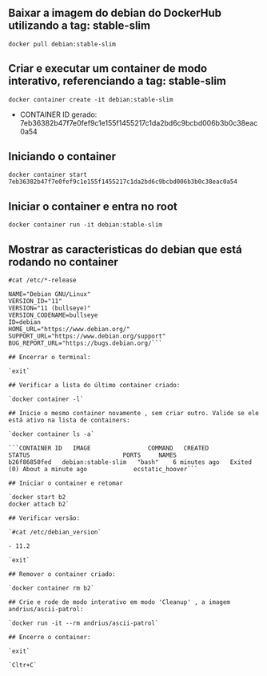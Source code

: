 ## Baixar a imagem do debian do DockerHub utilizando a tag: stable-slim

`docker pull debian:stable-slim`

 ## Criar e executar um container de modo interativo, referenciando a tag: stable-slim

`docker container create -it debian:stable-slim`

  - CONTAINER ID gerado: 7eb36382b47f7e0fef9c1e155f1455217c1da2bd6c9bcbd006b3b0c38eac0a54

## Iniciando o container 

`docker container start 7eb36382b47f7e0fef9c1e155f1455217c1da2bd6c9bcbd006b3b0c38eac0a54`

## Iniciar o container e entra no root
 
 `docker container run -it debian:stable-slim`
 
## Mostrar as caracteristicas do debian que está rodando no container
 
 `#cat /etc/*-release`
 
```PRETTY_NAME="Debian GNU/Linux 11 (bullseye)"
NAME="Debian GNU/Linux"
VERSION_ID="11"
VERSION="11 (bullseye)"
VERSION_CODENAME=bullseye
ID=debian
HOME_URL="https://www.debian.org/"
SUPPORT_URL="https://www.debian.org/support"
BUG_REPORT_URL="https://bugs.debian.org/```

## Encerrar o terminal: 

`exit`

## Verificar a lista do último container criado:

`docker container -l` 

## Inicie o mesmo container novamente , sem criar outro. Valide se ele está ativo na lista de containers:

`docker container ls -a`

```CONTAINER ID   IMAGE                COMMAND   CREATED         STATUS                          PORTS     NAMES
b26f86850fed   debian:stable-slim   "bash"    6 minutes ago   Exited (0) About a minute ago             ecstatic_hoover```

## Iniciar o container e retomar

`docker start b2
docker attach b2`

## Verificar versão: 

`#cat /etc/debian_version`

- 11.2

`exit`

## Remover o container criado:

`docker container rm b2`

## Crie e rode de modo interativo em modo 'Cleanup' , a imagem andrius/ascii-patrol:

`docker run -it --rm andrius/ascii-patrol`

## Encerre o container:

`exit`

`Cltr+C`


